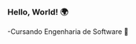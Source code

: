 ### Hello, World! 🌍
-Cursando Engenharia de Software 👾


<!--
**sidneygtt/sidneygtt** is a ✨ _special_ ✨ repository because its `README.md` (this file) appears on your GitHub profile.




